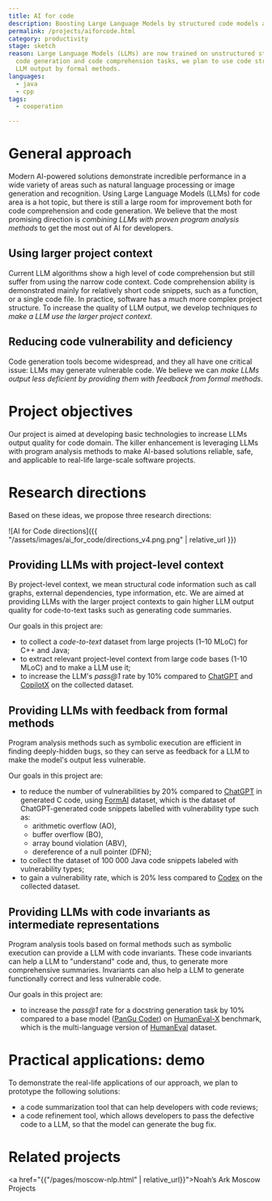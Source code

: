 ```yaml
---
title: AI for code
description: Boosting Large Language Models by structured code models and code analysis
permalink: /projects/aiforcode.html
category: productivity
stage: sketch
reason: Large Language Models (LLMs) are now trained on unstructured streams of tokens. To improve LLM quality for 
  code generation and code comprehension tasks, we plan to use code structure information to improve the model, and to verify the 
  LLM output by formal methods.  
languages: 
  - java
  - cpp
tags:
  - cooperation

---
```


# General approach

Modern AI-powered solutions demonstrate incredible performance in a wide variety of areas such as natural 
language processing or image generation and recognition. Using Large Language Models (LLMs) for code area is a hot 
topic, but there is still a large room for improvement both for code comprehension and code generation. We believe 
that the most promising direction is _combining LLMs with proven program analysis methods_ to get the most out of AI 
for developers. 

## Using larger project context

Current LLM algorithms show a high level of code comprehension but still suffer from using the narrow code context. 
Code comprehension ability is demonstrated mainly for relatively short code snippets, such as a function, or a 
single code file. In practice, software has a much more complex project structure.
To increase the quality of LLM output, we develop techniques _to make a LLM use the larger project context_. 

## Reducing code vulnerability and deficiency

Code generation tools become widespread, and they all have one critical issue: LLMs may generate vulnerable code.
We believe we can _make LLMs output less deficient by 
providing them with feedback from formal methods_.

# Project objectives

Our project is aimed at developing basic technologies to increase LLMs output quality for code domain.
The killer enhancement is leveraging LLMs with program analysis methods to make AI-based solutions reliable, safe, 
and applicable to real-life large-scale software projects.

# Research directions

Based on these ideas, we propose three research directions:

![AI for Code directions]({{ "/assets/images/ai_for_code/directions_v4.png.png" | relative_url }})

## Providing LLMs with project-level context

By project-level context, we mean structural code information such as call graphs, external dependencies, type information, etc. We are aimed at providing LLMs with the larger 
project contexts to gain higher LLM output quality for code-to-text tasks such as generating code summaries.

Our goals in this project are:
* to collect a _code-to-text_ dataset from large projects (1–10 MLoC) for C++ and Java;
* to extract relevant project-level context from large code bases (1-10 MLoC) and to make a LLM use it;
* to increase the LLM's _pass@1_ rate by 10% compared to [ChatGPT](https://chat.openai.com/) and [CopilotX]() on the collected dataset.

## Providing LLMs with feedback from formal methods

Program analysis methods such as symbolic execution are efficient in finding deeply-hidden bugs, 
so they can serve as feedback for a LLM to make the model's output less vulnerable.

Our goals in this project are:

* to reduce the number of vulnerabilities by 20% compared to [ChatGPT](https://chat.openai.com/) in generated C code, using [FormAI](https://arxiv.org/pdf/2307.02192.pdf) dataset,
which is the dataset of ChatGPT-generated code snippets labelled with vulnerability type such as:
    * arithmetic overflow (AO),
    * buffer overflow (BO),
    * array bound violation (ABV),
    * dereference of a null pointer (DFN);
* to collect the dataset of 100 000 Java code snippets labeled with vulnerability types; 
* to gain a vulnerability rate, which is 20% less compared to [Codex](https://arxiv.org/pdf/2307.02192.pdf) on the collected dataset.

## Providing LLMs with code invariants as intermediate representations

Program analysis tools based on formal methods such as symbolic execution can provide a LLM with code invariants. 
These code invariants can help a LLM to "understand" code and, thus, to generate more comprehensive summaries. 
Invariants can also help a LLM to generate functionally correct and less vulnerable code.

Our goals in this project are:
* to increase the _pass@1_ rate for a docstring generation task by 10% compared to a base model ([PanGu Coder](https://arxiv.org/abs/2307.14936)) on [HumanEval-X](https://arxiv.org/abs/2303.17568) benchmark, 
  which is the multi-language version of [HumanEval](https://github.com/openai/human-eval) dataset.

# Practical applications: demo

To demonstrate the real-life applications of our approach, we plan to prototype the following solutions:
* a code summarization tool that can help developers with code reviews;
* a code refinement tool, which allows developers to pass the defective code to a LLM, so that the model can generate the bug fix.

# Related projects

<a href="{{"/pages/moscow-nlp.html" | relative_url}}">Noah’s Ark Moscow Projects</a>

